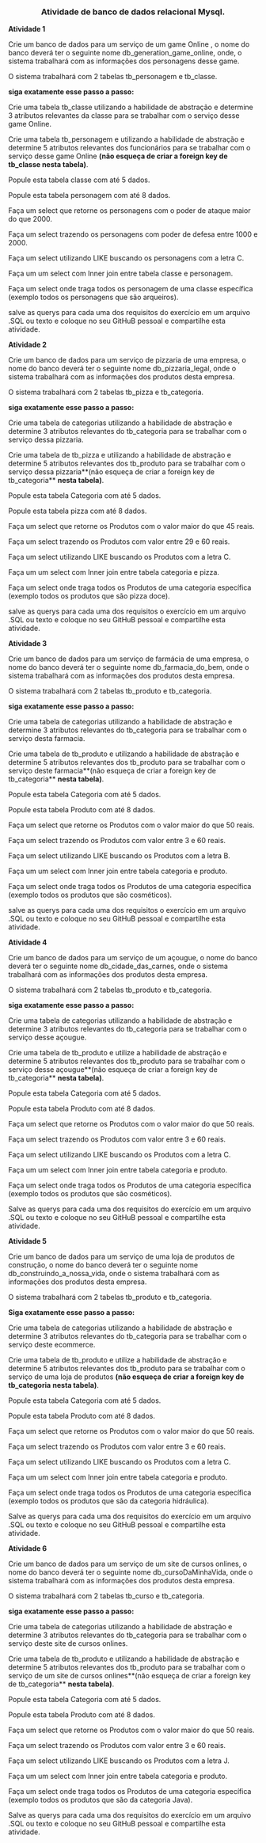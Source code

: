 <h3><center>Atividade de banco de dados relacional Mysql.</center></h3>

 

**Atividade 1**

 

Crie um banco de dados para um serviço de um game Online , o nome do banco deverá ter o seguinte nome db_generation_game_online, onde, o sistema trabalhará com as informações dos personagens desse game. 

 

O sistema trabalhará com 2 tabelas tb_personagem e tb_classe.

 

**siga exatamente esse passo a passo:**

 

Crie uma tabela tb_classe utilizando a habilidade de abstração e determine 3 atributos relevantes da classe para se trabalhar com o serviço desse game Online.

 

Crie uma tabela tb_personagem e utilizando a habilidade de abstração e determine 5 atributos relevantes dos funcionários para se trabalhar com o serviço desse game Online **(não esqueça de criar a foreign key de tb_classe nesta tabela)**.

 

Popule esta tabela classe com até 5 dados.

 

Popule esta tabela personagem com até 8 dados.

 

Faça um select que retorne os personagens com o poder de ataque maior do que 2000.

 

Faça um select trazendo os personagens com poder de defesa entre 1000 e 2000.

 

Faça um select utilizando LIKE buscando os personagens com a letra C.

 

Faça um um select com Inner join entre tabela classe e personagem.

 

Faça um select onde traga todos os personagem de uma classe específica (exemplo todos os personagens que são arqueiros).

 

salve as querys para cada uma dos requisitos do exercício em um arquivo .SQL ou texto e coloque no seu GitHuB pessoal e compartilhe esta atividade.

 

 

**Atividade 2**

 

Crie um banco de dados para um serviço de pizzaria de uma empresa, o nome do banco deverá ter o seguinte nome db_pizzaria_legal, onde o sistema trabalhará com as informações dos produtos desta empresa. 

 

O sistema trabalhará com 2 tabelas tb_pizza e tb_categoria.

 

**siga exatamente esse passo a passo:**

 

Crie uma tabela de categorias utilizando a habilidade de abstração e determine 3 atributos relevantes do tb_categoria para se trabalhar com o serviço dessa pizzaria.

 

Crie uma tabela de tb_pizza e utilizando a habilidade de abstração e determine 5 atributos relevantes dos tb_produto para se trabalhar com o serviço dessa pizzaria**(não esqueça de criar a foreign key de tb_categoria** **nesta tabela)**.

 

Popule esta tabela Categoria com até 5 dados.

 

Popule esta tabela pizza com até 8 dados.

 

Faça um select que retorne os Produtos com o valor maior do que 45 reais.

 

Faça um select trazendo os Produtos com valor entre 29 e 60 reais.

 

Faça um select utilizando LIKE buscando os Produtos com a letra C.

 

Faça um um select com Inner join entre tabela categoria e pizza.

 

Faça um select onde traga todos os Produtos de uma categoria específica (exemplo todos os produtos que são pizza doce).

 

salve as querys para cada uma dos requisitos o exercício em um arquivo .SQL ou texto e coloque no seu GitHuB pessoal e compartilhe esta atividade.

 

 

**Atividade 3**

 

Crie um banco de dados para um serviço de farmácia de uma empresa, o nome do banco deverá ter o seguinte nome db_farmacia_do_bem, onde o sistema trabalhará com as informações dos produtos desta empresa. 

 

O sistema trabalhará com 2 tabelas tb_produto e tb_categoria.

 

**siga exatamente esse passo a passo:**

 

Crie uma tabela de categorias utilizando a habilidade de abstração e determine 3 atributos relevantes do tb_categoria para se trabalhar com o serviço desta farmacia.

 

Crie uma tabela de tb_produto e utilizando a habilidade de abstração e determine 5 atributos relevantes dos tb_produto para se trabalhar com o serviço deste farmacia**(não esqueça de criar a foreign key de tb_categoria** **nesta tabela)**.

 

Popule esta tabela Categoria com até 5 dados.

 

Popule esta tabela Produto com até 8 dados.

 

Faça um select que retorne os Produtos com o valor maior do que 50 reais.

 

Faça um select trazendo os Produtos com valor entre 3 e 60 reais.

 

Faça um select utilizando LIKE buscando os Produtos com a letra B.

 

Faça um um select com Inner join entre tabela categoria e produto.

 

Faça um select onde traga todos os Produtos de uma categoria específica (exemplo todos os produtos que são cosméticos).

salve as querys para cada uma dos requisitos o exercício em um arquivo .SQL ou texto e coloque no seu GitHuB pessoal e compartilhe esta atividade.

 

 

 

 

**Atividade 4**

 

Crie um banco de dados para um serviço de um açougue, o nome do banco deverá ter o seguinte nome db_cidade_das_carnes, onde o sistema trabalhará com as informações dos produtos desta empresa. 

 

O sistema trabalhará com 2 tabelas tb_produto e tb_categoria.

 

**siga exatamente esse passo a passo:**

 

Crie uma tabela de categorias utilizando a habilidade de abstração e determine 3 atributos relevantes do tb_categoria para se trabalhar com o serviço desse açougue.

 

Crie uma tabela de tb_produto e utilize a habilidade de abstração e determine 5 atributos relevantes dos tb_produto para se trabalhar com o serviço desse açougue**(não esqueça de criar a foreign key de tb_categoria** **nesta tabela)**.

 

Popule esta tabela Categoria com até 5 dados.

 

Popule esta tabela Produto com até 8 dados.

 

Faça um select que retorne os Produtos com o valor maior do que 50 reais.

 

Faça um select trazendo os Produtos com valor entre 3 e 60 reais.

 

Faça um select utilizando LIKE buscando os Produtos com a letra C.

 

Faça um um select com Inner join entre tabela categoria e produto.

 

Faça um select onde traga todos os Produtos de uma categoria específica (exemplo todos os produtos que são cosméticos).

 

Salve as querys para cada uma dos requisitos do exercício em um arquivo .SQL ou texto e coloque no seu GitHuB pessoal e compartilhe esta atividade.

 

 

 

**Atividade 5**

 

Crie um banco de dados para um serviço de uma loja de produtos de construção, o nome do banco deverá ter o seguinte nome db_construindo_a_nossa_vida, onde o sistema trabalhará com as informações dos produtos desta empresa. 

 

O sistema trabalhará com 2 tabelas tb_produto e tb_categoria.

 

**Siga exatamente esse passo a passo:**

 

Crie uma tabela de categorias utilizando a habilidade de abstração e determine 3 atributos relevantes do tb_categoria para se trabalhar com o serviço deste ecommerce.

 

Crie uma tabela de tb_produto e utilize a habilidade de abstração e determine 5 atributos relevantes dos tb_produto para se trabalhar com o serviço de uma loja de produtos **(não esqueça de criar a foreign key de tb_categoria** **nesta tabela)**.

 

Popule esta tabela Categoria com até 5 dados.

 

Popule esta tabela Produto com até 8 dados.

 

Faça um select que retorne os Produtos com o valor maior do que 50 reais.

 

Faça um select trazendo os Produtos com valor entre 3 e 60 reais.

 

Faça um select utilizando LIKE buscando os Produtos com a letra C.

 

Faça um um select com Inner join entre tabela categoria e produto.

 

Faça um select onde traga todos os Produtos de uma categoria específica (exemplo todos os produtos que são da categoria hidráulica).

 

Salve as querys para cada uma dos requisitos do exercício em um arquivo .SQL ou texto e coloque no seu GitHuB pessoal e compartilhe esta atividade.

 

 

 

**Atividade 6**

 

Crie um banco de dados para um serviço de um site de cursos onlines, o nome do banco deverá ter o seguinte nome db_cursoDaMinhaVida, onde o sistema trabalhará com as informações dos produtos desta empresa. 

 

O sistema trabalhará com 2 tabelas tb_curso e tb_categoria.

 

**siga exatamente esse passo a passo:**

 

Crie uma tabela de categorias utilizando a habilidade de abstração e determine 3 atributos relevantes do tb_categoria para se trabalhar com o serviço deste site de cursos onlines.

 

Crie uma tabela de tb_produto e utilizando a habilidade de abstração e determine 5 atributos relevantes dos tb_produto para se trabalhar com o serviço de um site de cursos onlines**(não esqueça de criar a foreign key de tb_categoria** **nesta tabela)**.

 

Popule esta tabela Categoria com até 5 dados.

 

Popule esta tabela Produto com até 8 dados.

 

Faça um select que retorne os Produtos com o valor maior do que 50 reais.

 

Faça um select trazendo os Produtos com valor entre 3 e 60 reais.

 

Faça um select utilizando LIKE buscando os Produtos com a letra J.

 

Faça um um select com Inner join entre tabela categoria e produto.

 

Faça um select onde traga todos os Produtos de uma categoria específica (exemplo todos os produtos que são da categoria Java).

 

Salve as querys para cada uma dos requisitos do exercício em um arquivo .SQL ou texto e coloque no seu GitHuB pessoal e compartilhe esta atividade.